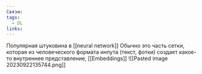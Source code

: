 ```yaml
---
Связи: 
tags:
  - DL
links:
---
```

Популярная штуковина в [[neural network]]
Обычно это часть сетки, которая из человеческого формата инпута (текст, фотки) создает какое-то внутреннее представление, [[Embeddings]]
![[Pasted image 20230922135744.png]]